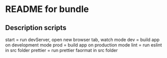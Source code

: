 # README for bundle

## Description scripts

start = run devServer, open new browser tab, watch mode
dev = build app on development mode
prod = build app on production mode
lint = run eslint in src folder
prettier = run prettier faormat in src folder